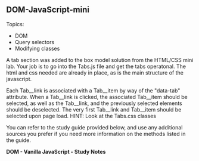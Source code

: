 **DOM-JavaScript-mini**
----------------------------------

Topics:  
* DOM
* Query selectors
* Modifying classes

A tab section was added to the box model solution from the HTML/CSS mini lab. Your job is to go into the Tabs.js file and get the tabs operatonal. The html and css needed are already in place, as is the main structure of the javascript.

Each Tab__link is associated with a Tab__item by way of the "data-tab" attribute. When a Tab__link is clicked, the associated Tab__item should be selected, as well as the Tab__link, and the previously selected elements should be deselected. The very first Tab__link and Tab__item should be selected upon page load.
HINT: Look at the Tabs.css classes

You can refer to the study guide provided below, and use any additional sources you prefer if you need more information on the methods listed in the guide.

<a src="https://docs.google.com/document/d/1cmhthvKtbCzV2-Dr4g4akeImlzog2NhIR5J0vtUhJpE/edit"><strong>DOM - Vanilla JavaScript - Study Notes</strong></a>
